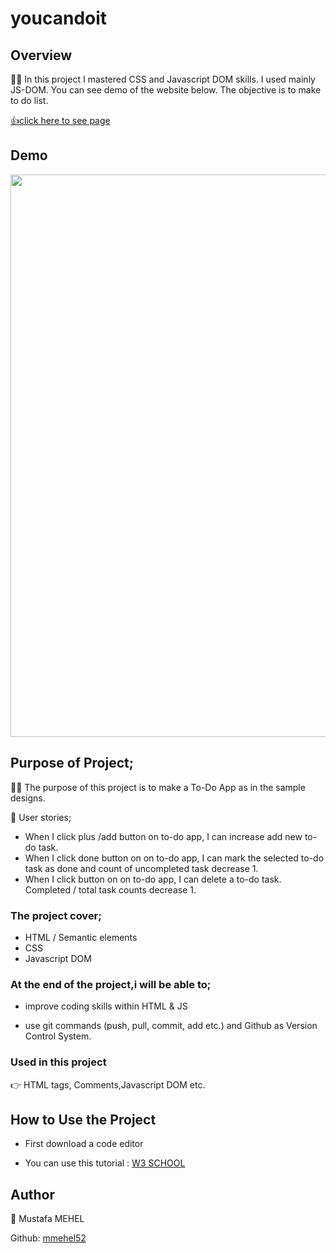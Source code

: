 # youcandoit
## Overview

👨‍💻 In this project I mastered CSS and Javascript DOM skills. I used mainly JS-DOM. You can see demo of the website below. The objective is to make to do list.

 [👍click here to see page](https://mmehel52.github.io/youcandoit/)
 
## Demo
<img src="https://github.com/mmehel52/youcandoit/blob/main/11.gif" width="900"/>
      
## Purpose of Project;
👨‍💻 The purpose of this project is to make a To-Do App as in the sample designs.

 📙 User stories;
   * When I click plus /add button on to-do app, I can increase add new to-do task.
   * When I click done button on on to-do app, I can mark the selected to-do task as done and count of uncompleted task decrease 1.
   * When I click button on on to-do app, I can delete a to-do task. Completed / total task counts decrease 1.
### The project cover;

- HTML / Semantic elements
- CSS
- Javascript DOM
### At the end of the project,i will be able to;
- improve coding skills within HTML & JS 

- use git commands (push, pull, commit, add etc.) and Github as Version Control System.

### Used in this project
👉 HTML tags, Comments,Javascript DOM etc.

##  How to Use the Project
* First download a code editor

* You can use this tutorial : [W3 SCHOOL](https://www.w3schools.com/html/html_images.asp)

## Author
👤 Mustafa MEHEL


Github: [mmehel52](https://github.com/mmehel52)
